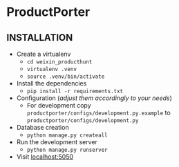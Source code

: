 ProductPorter
=============

## INSTALLATION

* Create a virtualenv
    * `cd weixin_producthunt`
    * `virtualenv .venv`
    * `source .venv/bin/activate`
* Install the dependencies
    * `pip install -r requirements.txt`
* Configuration (_adjust them accordingly to your needs_)
    * For development copy `productporter/configs/development.py.example` to `productporter/configs/development.py`
* Database creation
    * `python manage.py createall`
* Run the development server
    * `python manage.py runserver`
* Visit [localhost:5050](http://localhost:5050)
